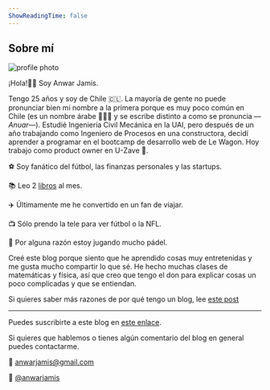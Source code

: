 ```yaml
---
ShowReadingTime: false
---
```

## Sobre mí

![profile photo](/profile_photo.png)

¡Hola!✌🏼 Soy Anwar Jamis.

Tengo 25 años y soy de Chile 🇨🇱. La mayoría de gente no puede pronunciar bien mi nombre a la primera porque es muy poco común en Chile (es un nombre árabe 👳🏾‍♂️ y se escribe distinto a como se pronuncia —*Anuar*—). Estudié Ingeniería Civil Mecánica en la UAI, pero después de un año trabajando como Ingeniero de Procesos en una constructora, decidí aprender a programar en el bootcamp de desarrollo web de Le Wagon. Hoy trabajo como product owner en U-Zave 🚀.

⚽️ Soy fanático del fútbol, las finanzas personales y las startups.

📚 Leo 2 [libros](/categor%C3%ADas/libros) al mes.

✈️ Últimamente me he convertido en un fan de viajar.

📺 Sólo prendo la tele para ver fútbol o la NFL.

🎾 Por alguna razón estoy jugando mucho pádel.

Creé este blog porque siento que he aprendido cosas muy entretenidas y me gusta mucho compartir lo que sé. He hecho muchas clases de matemáticas y física, así que creo que tengo el don para explicar cosas un poco complicadas y que se entiendan.

Si quieres saber más razones de por qué tengo un blog, lee [este post](/posts/blog)

---
Puedes suscribirte a este blog en [este enlace](/subscription).

Si quieres que hablemos o tienes algún comentario del blog en general puedes contactarme.

💌 anwarjamis@gmail.com

📲 [@anwarjamis](https://instagram.com/anwarjamis)
